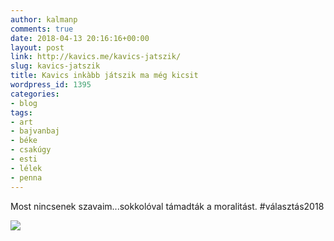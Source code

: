 ```yaml
---
author: kalmanp
comments: true
date: 2018-04-13 20:16:16+00:00
layout: post
link: http://kavics.me/kavics-jatszik/
slug: kavics-jatszik
title: Kavics inkàbb játszik ma még kicsit
wordpress_id: 1395
categories:
- blog
tags:
- art
- bajvanbaj
- béke
- csakúgy
- esti
- lélek
- penna
---
```


Most nincsenek szavaim...sokkolóval támadták a moralitást. #választás2018

![](/kavicsblog/wp-content/uploads/2018/04/img_0014-1.jpg)
